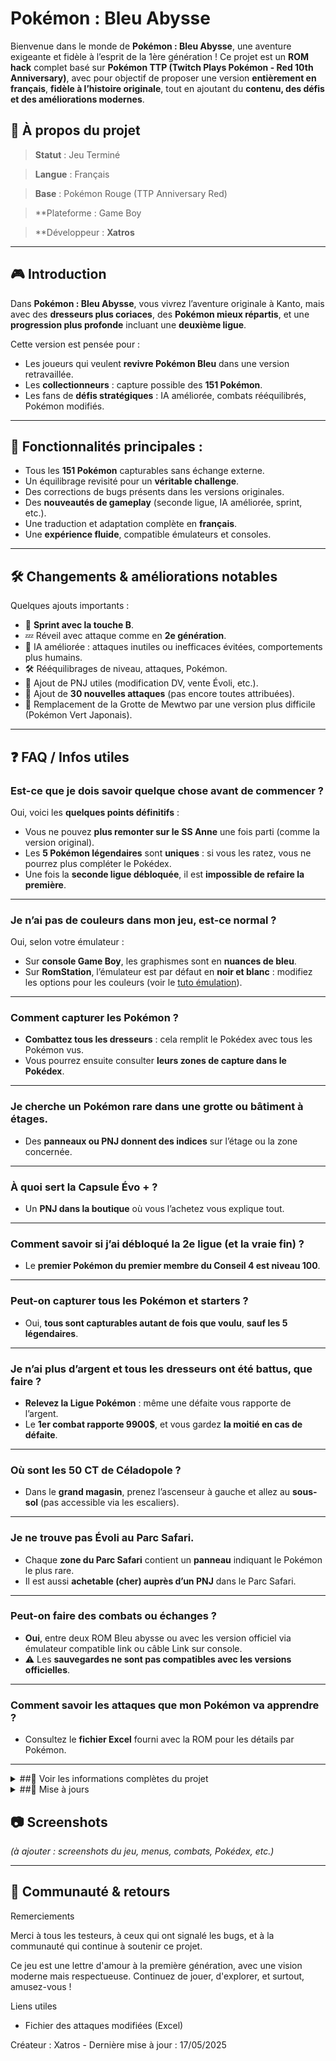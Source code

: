 # Pokémon : Bleu Abysse

Bienvenue dans le monde de **Pokémon : Bleu Abysse**, une aventure exigeante et fidèle à l’esprit de la 1ère génération ! Ce projet est un **ROM hack** complet basé sur **Pokémon TTP (Twitch Plays Pokémon - Red 10th Anniversary)**, avec pour objectif de proposer une version **entièrement en français**, **fidèle à l’histoire originale**, tout en ajoutant du **contenu, des défis et des améliorations modernes**.

## 👾 À propos du projet

> **Statut** : Jeu Terminé  

> **Langue** : Français

> **Base** : Pokémon Rouge (TTP Anniversary Red)

> **Plateforme : Game Boy

> **Développeur : **Xatros**

---

## 🎮 Introduction

Dans **Pokémon : Bleu Abysse**, vous vivrez l’aventure originale à Kanto, mais avec des **dresseurs plus coriaces**, des **Pokémon mieux répartis**, et une **progression plus profonde** incluant une **deuxième ligue**.

Cette version est pensée pour :
- Les joueurs qui veulent **revivre Pokémon Bleu** dans une version retravaillée.
- Les **collectionneurs** : capture possible des **151 Pokémon**.
- Les fans de **défis stratégiques** : IA améliorée, combats rééquilibrés, Pokémon modifiés.

---

## 📖 Fonctionnalités principales :

- Tous les **151 Pokémon** capturables sans échange externe.
- Un équilibrage revisité pour un **véritable challenge**.
- Des corrections de bugs présents dans les versions originales.
- Des **nouveautés de gameplay** (seconde ligue, IA améliorée, sprint, etc.).
- Une traduction et adaptation complète en **français**.
- Une **expérience fluide**, compatible émulateurs et consoles.

---

## 🛠️ Changements & améliorations notables

Quelques ajouts importants :
- 🏃 **Sprint avec la touche B**.
- 💤 Réveil avec attaque comme en **2e génération**.
- 🧠 IA améliorée : attaques inutiles ou inefficaces évitées, comportements plus humains.
- 🛠️ Rééquilibrages de niveau, attaques, Pokémon.
- 🎁 Ajout de PNJ utiles (modification DV, vente Évoli, etc.).
- 🧪 Ajout de **30 nouvelles attaques** (pas encore toutes attribuées).
- 🐍 Remplacement de la Grotte de Mewtwo par une version plus difficile (Pokémon Vert Japonais).

---

## ❓ FAQ / Infos utiles

### Est-ce que je dois savoir quelque chose avant de commencer ?
Oui, voici les **quelques points définitifs** :
- Vous ne pouvez **plus remonter sur le SS Anne** une fois parti (comme la version original).
- Les **5 Pokémon légendaires** sont **uniques** : si vous les ratez, vous ne pourrez plus compléter le Pokédex.
- Une fois la **seconde ligue débloquée**, il est **impossible de refaire la première**.

---

### Je n’ai pas de couleurs dans mon jeu, est-ce normal ?
Oui, selon votre émulateur :
- Sur **console Game Boy**, les graphismes sont en **nuances de bleu**.
- Sur **RomStation**, l’émulateur est par défaut en **noir et blanc** : modifiez les options pour les couleurs (voir le [tuto émulation](#)).
  
---

### Comment capturer les Pokémon ?
- **Combattez tous les dresseurs** : cela remplit le Pokédex avec tous les Pokémon vus.
- Vous pourrez ensuite consulter **leurs zones de capture dans le Pokédex**.

---

### Je cherche un Pokémon rare dans une grotte ou bâtiment à étages.
- Des **panneaux ou PNJ donnent des indices** sur l’étage ou la zone concernée.

---

### À quoi sert la Capsule Évo + ?
- Un **PNJ dans la boutique** où vous l’achetez vous explique tout.

---

### Comment savoir si j’ai débloqué la 2e ligue (et la vraie fin) ?
- Le **premier Pokémon du premier membre du Conseil 4 est niveau 100**.

---

### Peut-on capturer tous les Pokémon et starters ?
- Oui, **tous sont capturables autant de fois que voulu**, **sauf les 5 légendaires**.

---

### Je n’ai plus d’argent et tous les dresseurs ont été battus, que faire ?
- **Relevez la Ligue Pokémon** : même une défaite vous rapporte de l’argent.
- Le **1er combat rapporte 9900$**, et vous gardez **la moitié en cas de défaite**.

---

### Où sont les 50 CT de Céladopole ?
- Dans le **grand magasin**, prenez l’ascenseur à gauche et allez au **sous-sol** (pas accessible via les escaliers).

---

### Je ne trouve pas Évoli au Parc Safari.
- Chaque **zone du Parc Safari** contient un **panneau** indiquant le Pokémon le plus rare.
- Il est aussi **achetable (cher) auprès d’un PNJ** dans le Parc Safari.

---

### Peut-on faire des combats ou échanges ?
- **Oui**, entre deux ROM Bleu abysse ou avec les version officiel via émulateur compatible link ou câble Link sur console.
- ⚠️ Les **sauvegardes ne sont pas compatibles avec les versions officielles**.

---

### Comment savoir les attaques que mon Pokémon va apprendre ?
- Consultez le **fichier Excel** fourni avec la ROM pour les détails par Pokémon.

---

<details>
  <summary>##📘 Voir les informations complètes du projet</summary>

- L'histoire du jeu est celle d'origine de Pokémon Bleu.,
- Ceci est une version difficile de Pokémon Bleu basée sur Pokémon TTP.,
- Vous aurez la possibilité d'incarner une fille ou un garçon au début du jeu.,
- Les graphismes des Pokémon les moins pertinents de la version Bleu ont été remplacés par des graphismes d'une version différente.,
- Si vous êtes à la recherche de challenge, c'est la version qu'il vous faut. Vous ne pourrez pas traverser ce jeu en ligne droite, il vous faudra par moments vous arrêter pour combattre les Pokémon sauvages afin d'avoir le niveau pour affronter la prochaine arène. Vous l'aurez compris, ce n'est pas une version pour enfant où vous pouvez finir le jeu avec un seul Pokémon...,
- Les 151 Pokémon sont disponibles, certains sont très rares, il vous faudra du temps de recherche mais vous pourrez compléter la totalité du Pokédex sans aucun échange. Des combats ont été ajoutés après la Ligue Pokémon ainsi qu'une version optimisée du Conseil des 4 une fois que vous aurez terminé tous les combats et fini le jeu à 100%.,
- Une zone "Tente de Combat" pour avoir accès à des combats équitables renouvelables à l'infini face à des PNJ.,
- Lorsque vous aurez débloqué la deuxième Ligue Pokémon, vous affronterez un dresseur supplémentaire au Conseil des 4 qui est le proffeseur Chen et vous aurez des mentions supplémentaires après les génériques de fin. Vous aurez terminé l'intégralité de cette version.,
- La deuxième Ligue est très dure avec certains Pokémon qui dépassent le niveau 100, alors préparez-vous...,
ATTENTION : Lorsque vous aurez déclenché la deuxième Ligue, il n'y aura pas de retour possible vers la première.

[Modifications Pénalité]
Oui des pénalités ! C'est une version Hard...
- Il n'y a pas d'objet plus fort que les Pokéball disponibles dans les boutiques.,
- Les champions d'arènes utilisent des potions de Guérison pour soigner leurs Pokémon.,
- La repousse est retirée, aucun moyen d'éviter les combats aléatoires dans les hautes herbes.,
- Diminution de l'utilisation des attaques qui n'infligent pas de dégâts (ex: Rugissement, Gros Yeux, Cyclones...).-> Ces attaques ne sont pas retirées mais seront de moins en moins utilisées par les dresseurs adverses au fur et à mesure dans le jeu.

[Modifications Confort]
parce qu'on est pas que des brutes
- Une Pokéball est dessinée a coté du Pokémon sauvage si vous l'avez déjà.,
- Les jetons s'achètent par 500 au lieu de par 50, le prix est adapté en conséquence bien sûr.,
- Si vous avez trop d'argent, les Rappel Max, Superbonbon et Master Ball peuvent être échangés contre des jetons.,
- Des pépites peuvent s'acheter au shop du Plateau Indigo pour stocker votre argent si vous en avez trop (revendu à moitié prix).,
- Plus besoin de remplir son inventaire avec les CT. Ajout d'un étage au magasin de la Céladopole pour l'achat de toutes les CT du jeu.

[Détails des Modifications]
La mention Spoiler tu t'en tapes ?
- Les textes ne sont plus écrits en majuscule.,
- La "Tente de Combat" se trouve à la Céladopole.,
- Vous devrez capturer les 151 Pokémon pour obtenir le diplôme à la Céladopole.,
- Levels d'évolution de -Kadabra: 60 / -Machopeur : 60 / -Spectrum : 50 / -Gravalanch : 50,
- Cette version est conçue pour que vous croisiez tous les Pokémon du jeu si vous combattez tous les dresseurs sur votre chemin.,
- Après avoir battu la Ligue, vous aurez accès au Match Retour contre une équipe de Pokémon optimisée des champions de chaque arène.,
- Comme dans vos rêves, Mew se trouve sous le camion à Carmin-sur-Mer en le déplaçant avec le CS Force. Dans cette version, une nouvelle grotte a été ajoutée pour le capturer.,
- Un rêve bleu vous attend lorsque vous irez dormir dans votre maison au Bourg Palette. Vous devrez parler à votre lit pour déclencher l'événement une fois que vous aurez vaincu la Ligue.,

ATTENTION : Lorsque vous aurez déclenché la deuxième ligue, il n'y aura pas de retour vers la première.

ATTENTION : Lors de la deuxième fin, le jeu se bloque à la fin des crédits d'auteur, mais une sauvegarde est effectuée. Il vous suffit de relancer simplement votre jeu puis de sélectionner l'option "Continuer".
[Détails Déclenchement de la ligue amélioré]
Et pour ceux qui aime le tout cuit, voilà comment finir le jeu...
- Lorsque vous aurez battu la ligue une fois, obtenu les 151 Pokémon pour compléter votre Pokédex, effectué tous les matchs retour contre les 8 versions optimisées des champions d'arène, et gagné face à votre rêve bleu, retournez à Céladopole pour chercher votre diplôme et affronter la version finale du Conseil des 4.

</details>

<details>
  <summary>##📘 Mise à jours</summary>

Dernière modification 28/07/24 :
 
TOUT les dresseur utilisais des guérisons : Correction seul ceux des arènes et ligues le font maintenant les autre dresseurs retrouve leurs caractéristiques d'origines.,

---------------------------------------------------------
**- modification 08/09/24 :
Correction du texte du PNJ de la pension pokémon. Le signe $ du prix ne s'affiché pas et il y avait un retour à la ligne après le nom du pokémon a mettre en pension.,
Suppression des Super Ball et Ultra Ball des objet caché dans la nature remplacement par des Poké Ball classique.,

---------------------------------------------------------
**- modification 09/09/24 :
Correction de la CT donné par le champion "Pierre" il donné la CT09 au lieu de la CT34.,
Réajustement des niveau vers le bas des pokémon sur le Chenal 21. Cela donnai accès a des pokémon HL trop rapidement avec Surf.,
Correction du Texte (ajout de l'espace) du 2eme badge cascade dans les discours des PNJ. de BadgeCascade à Badge Cascade,
Retrais de Electek du Parc Safari cela rend sont obtention un peut plus compliqué,

---------------------------------------------------------
**- modification 22/09/24 :

Modification des niveaux des Pokemon de la 2eme ligue : Augmentation des lvl.,
Correction des Pokemon légendaire qui n'apprenais pas d'attaques a cause de leurs niveau de base trop élevé.,
Modification de la tente de combat pour que le challenge soit plus dur et augmentation de la récompense.,
Ajout de texte à certains PNJs pour qu'il donne des infos sur les pokémon rare des zone à plusieurs étage.,
 
---------------------------------------------------------
**- modification 26/09/24 :
Modification de la liste d'attaque ce certain pokémon qui ne pouvais pas apprendre certaine attaque - Exemple : taupiqueur - Cs Coupe,
(16 Pokémon modifier pour être similaire au attaque de pokémon rouge et bleu qui sont différente de la version jaune.) 

---------------------------------------------------------
**- modification 14/10/24 :
Modification du texte du Prof Chen lors de la fin de la première ligue pour qu'il rappel au joueur que le jeu n'est pas encore terminé.,
Modification et correction du texte de la dernière image lors de la 2eme fin du jeu.,

---------------------------------------------------------
**- modification 24/10/24 : 

Correction des chiffre des boite 10 11 et 12,
Ajout dans le mémoire du jeu de 30 nouvelle attaque mais non attribuer à vos pokémon,

---------------------------------------------------------
**- modification 03/11/24 :  (version RomStation)
Attribution de la touche B pour le Sprinte. Double la vitesse de déplacement à pied et en vélo.,
Ajout de la mécanique qui permet de lancé une attaque quand le pokemon est endormis pour son réveil comme dans la 2G.,
Ajout d'un PNJ qui permet de modifier les stats d'un pokémon de sont équipe pour lui donné un DV parfait en échange d'un objet.,
Ajout d'un PNJ dans le parc safari qui vend Evoli contre de l'argent (beaucoup d'argent),
Suppression du PNJ qui vent le Magicarpe dans le centre pokémon du mont Célénite (oui il est partit au parc safari !),
Correction du bug qui bloqué le jeu si 300 PokéBall était acheter d'un coup.,

---------------------------------------------------------
**- modification 06/11/24 :
Retrais des texte inutile de Joëlle qui parle beaucoup trop pour faire le soin de l'équipe.,
Fin de correction du bug des Pokéball de la dernière maj il y avait un oubli avec les objet ramassé.,

---------------------------------------------------------
**- modification 31/03/25 :
Ptéra peut désormais apprendre Éboulement.,
Dracaufeu et Dracolosse peuvent apprendre Vol.,
Les Pokémon du Badge Roche ont été rééquilibrés, car ils étaient trop forts avec les nouvelles attaques.,
L'IA a été modifiée pour ne plus utiliser d'attaques inutiles ou inefficaces. (il est beaucoup plus fort),
La Grotte de Mewtwo a été remplacée par la version plus difficile de la Grotte présente dans la version japonaise Pokémon Vert.,
Le niveau de certains dresseurs comme les match retour des champions d'arène et la seconde  ligue, a été augmenté pour offrir un vrai challenge.,
Des modifications et ajouts d'attaques ont été effectués sur tous les Pokémon du jeu, afin d'ajouter des attaques après le niveau 50 et mieux correspondre à cette version, tout en gardant au maximum les attaques de base des Pokémon.,
 
---------------------------------------------------------
**- modification 15/04/25 :
Correction du bug qui empêche d'utilisé les pierre d'évolution,
 
---------------------------------------------------------
**- modification 22/04/25 :
Correction du bug qui causé aucun dégât sur les Coup Critique avec des pokémon supérieur au niveau 127.

---------------------------------------------------------
**- modification 30/04/25 :
Correction du PNJ qui s'est invité dans la grotte final du jeu. il n'avait rien à faire ici et à été retirer.

---------------------------------------------------------
**- modification 06/05/25 :
Correction de l'IA :

Modification du comportement des attaques de changement d'état :,
Le spam des attaques comme l'endormissement rend les combats ennuyeux, voire bloqués. De même, utiliser une attaque de paralysie sur un type immunisé rend le match trop simple. Ces attaques ont désormais 1 chance sur 3 d’être choisies par l’IA, afin de limiter leur abus.

Révision de la logique pour les attaques de dégâts :,
L'IA se contentait auparavant de choisir en boucle l’attaque la plus efficace. Désormais, les dresseurs ont 1 chance sur 3 de lancer une attaque différente de l'attaque la plus puissante qu'ils ont a disposition contre votre pokémon, tant qu’elle n’est pas inefficace (sauf si c’est la seule disponible).

Ces choix aléatoires sont totalement indépendants : un dresseur peut changer d’attaque à chaque tour, ou lancer la même plusieurs fois de suite.
L’objectif est de rendre le comportement des dresseurs plus humain et de diversifier un peu plus les combats. 

---------------------------------------------------------
**- modification 10/05/25 :
Correction des attaque de Nidoking qui planté au lvl 50.,

---------------------------------------------------------
**- modification 17/05/25 :
Correction des LVL de certains dresseur de la zone du chenal 19 a 21 qui n'était pas bien adapté à la zone.

</details>

## 📷 Screenshots

_(à ajouter : screenshots du jeu, menus, combats, Pokédex, etc.)_

---

## 💬 Communauté & retours

Remerciements

Merci à tous les testeurs, à ceux qui ont signalé les bugs, et à la communauté qui continue à soutenir ce projet.

Ce jeu est une lettre d'amour à la première génération, avec une vision moderne mais respectueuse. Continuez de jouer, d'explorer, et surtout, amusez-vous !

Liens utiles

- Fichier des attaques modifiées (Excel)

Créateur : Xatros - Dernière mise à jour : 17/05/2025
